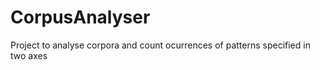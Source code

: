 CorpusAnalyser
==============

Project to analyse corpora and count ocurrences of patterns specified in two axes

